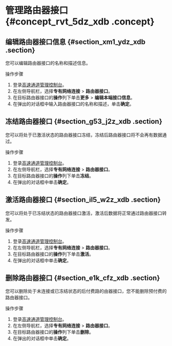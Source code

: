 # 管理路由器接口 {#concept_rvt_5dz_xdb .concept}

## 编辑路由器接口信息 {#section_xm1_ydz_xdb .section}

您可以编辑路由器接口的名称和描述信息。

操作步骤

1.  登录[高速通道管理控制台](https://vpc.console.aliyun.com/expressConnect#/connection/cn-hangzhou/list)。
2.  在左侧导航栏，选择**专有网络连接** \> **路由器接口**。
3.  在目标路由器接口的**操作**列下单击**更多** \> **编辑本端接口信息**。
4.  在弹出的对话框中输入路由器接口的名称和描述，单击**确定**。

## 冻结路由器接口 {#section_g53_j2z_xdb .section}

您可以将处于已激活状态的路由器接口冻结，冻结后路由器接口将不会再有数据通过。

操作步骤

1.  登录[高速通道管理控制台](https://vpc.console.aliyun.com/expressConnect#/connection/cn-hangzhou/list)。
2.  在左侧导航栏，选择**专有网络连接** \> **路由器接口**。
3.  在目标路由器接口的**操作**列下单击**冻结**。
4.  在弹出的对话框中单击**确定**。

## 激活路由器接口 {#section_il5_w2z_xdb .section}

您可以将处于已冻结状态的路由器接口激活，激活后数据将正常通过路由器接口转发。

操作步骤

1.  登录[高速通道管理控制台](https://vpc.console.aliyun.com/expressConnect#/connection/cn-hangzhou/list)。
2.  在左侧导航栏，选择**专有网络连接** \> **路由器接口**。
3.  在目标路由器接口的**操作**列下单击**激活**。
4.  在弹出的对话框中单击**确定**。

## 删除路由器接口 {#section_e1k_cfz_xdb .section}

您可以删除处于未连接或已冻结状态的后付费路的由器接口，您不能删除预付费的路由器接口。

操作步骤

1.  登录[高速通道管理控制台](https://vpc.console.aliyun.com/expressConnect#/connection/cn-hangzhou/list)。
2.  在左侧导航栏，选择**专有网络连接** \> **路由器接口**。
3.  在目标路由器接口的**操作**列下单击**删除**。
4.  在弹出的对话框中单击**确定**。

